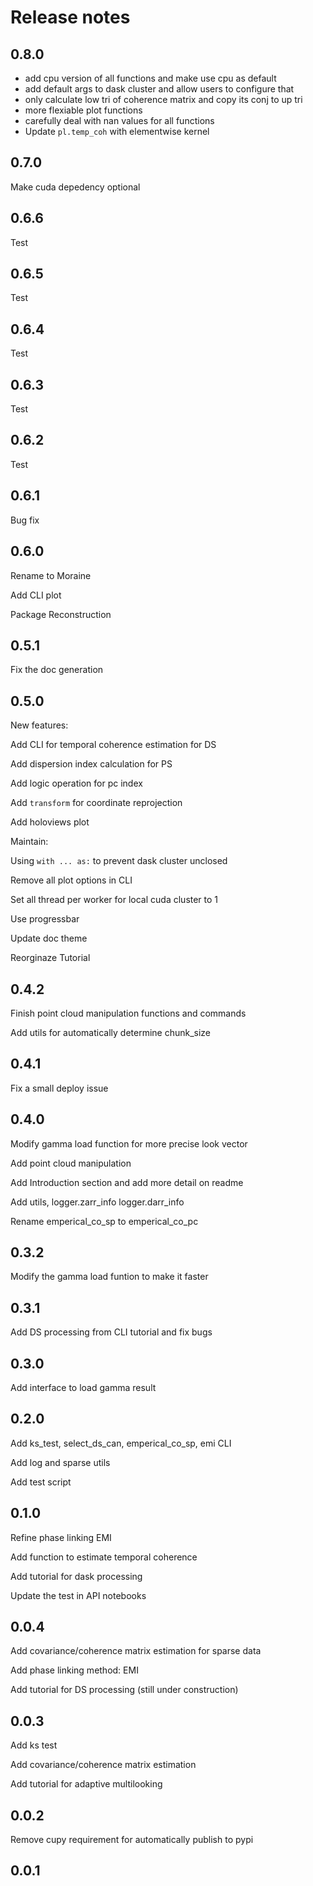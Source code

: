 # Release notes

<!-- do not remove -->

## 0.8.0

- add cpu version of all functions and make use cpu as default
- add default args to dask cluster and allow users to configure that
- only calculate low tri of coherence matrix and copy its conj to up tri
- more flexiable plot functions
- carefully deal with nan values for all functions
- Update `pl.temp_coh` with elementwise kernel


## 0.7.0
Make cuda depedency optional

## 0.6.6
Test

## 0.6.5
Test

## 0.6.4
Test

## 0.6.3
Test

## 0.6.2
Test

## 0.6.1

Bug fix

## 0.6.0

Rename to Moraine

Add CLI plot

Package Reconstruction

## 0.5.1

Fix the doc generation

## 0.5.0

New features:

Add CLI for temporal coherence estimation for DS

Add dispersion index calculation for PS

Add logic operation for pc index

Add `transform` for coordinate reprojection

Add holoviews plot


Maintain:

Using `with ... as:` to prevent dask cluster unclosed

Remove all plot options in CLI

Set all thread per worker for local cuda cluster to 1

Use progressbar

Update doc theme

Reorginaze Tutorial

## 0.4.2

Finish point cloud manipulation functions and commands

Add utils for automatically determine chunk_size

## 0.4.1

Fix a small deploy issue

## 0.4.0

Modify gamma load function for more precise look vector

Add point cloud manipulation

Add Introduction section and add more detail on readme

Add utils, logger.zarr_info logger.darr_info

Rename emperical_co_sp to emperical_co_pc

## 0.3.2

Modify the gamma load funtion to make it faster

## 0.3.1

Add DS processing from CLI tutorial and fix bugs

## 0.3.0

Add interface to load gamma result

## 0.2.0

Add ks_test, select_ds_can, emperical_co_sp, emi CLI

Add log and sparse utils

Add test script

## 0.1.0

Refine phase linking EMI

Add function to estimate temporal coherence

Add tutorial for dask processing

Update the test in API notebooks

## 0.0.4

Add covariance/coherence matrix estimation for sparse data

Add phase linking method: EMI

Add tutorial for DS processing (still under construction)

## 0.0.3

Add ks test

Add covariance/coherence matrix estimation

Add tutorial for adaptive multilooking

## 0.0.2

Remove cupy requirement for automatically publish to pypi

## 0.0.1




